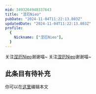 ```yaml
---
mid: 3493264940337643
title: "涅厄Nieo"
pubDate: "2024-11-04T11:22:13.803Z"
updatedDate: "2024-11-04T11:22:13.803Z"
profile:
  {
    Nickname: ["涅厄Nieo"],
  }
---
```


关注[涅厄Nieo](https://space.bilibili.com/3493264940337643)谢谢喵~ 关注[涅厄Nieo](https://space.bilibili.com/3493264940337643)谢谢喵~

## 此条目有待补充
你可以在[这里](https://github.com/Yuhanawa/VTuber.ICU/edit/master/src/content/v/涅厄Nieo/index.md)编辑本文
